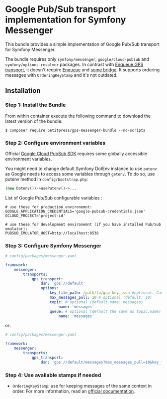 Google Pub/Sub transport implementation for Symfony Messenger
========

This bundle provides a simple implementation of Google Pub/Sub transport for Symfony Messenger.

The bundle requires only `symfony/messenger`, `google/cloud-pubsub` and `symfony/options-resolver` packages. 
In contrast with [Enqueue GPS transport](https://github.com/php-enqueue/gps),
it doesn't require [Enqueue](https://github.com/php-enqueue) 
and [some bridge](https://github.com/sroze/messenger-enqueue-transport#readme). 
It supports ordering messages with `OrderingKeyStamp` and it's not outdated. 

## Installation

### Step 1: Install the Bundle

From within container execute the following command to download the latest version of the bundle:

```console
$ composer require petitpress/gps-messenger-bundle --no-scripts
```

### Step 2: Configure environment variables

Official [Google Cloud PubSub SDK](https://github.com/googleapis/google-cloud-php-pubsub) 
requires some globally accessible environment variables.

You might need to change default Symfony DotEnv instance to use `putenv` 
as Google needs to access some variables through `getenv`. To do so, use putenv method in `config/bootstrap.php`:
```php
(new Dotenv())->usePutenv()->...
```

List of Google Pub/Sub configurable variables :
```dotenv
# use these for production environemnt:
GOOGLE_APPLICATION_CREDENTIALS='google-pubsub-credentials.json'
GCLOUD_PROJECT='project-id'

# use these for development environemnt (if you have installed Pub/Sub emulator):
PUBSUB_EMULATOR_HOST=http://localhost:8538
```

### Step 3: Configure Symfony Messenger
```yaml
# config/packages/messenger.yaml

framework:
    messenger:
        transports:
            gps_transport:
                dsn: 'gps://default'
                options:
                    key_file_path: /path/to/gcp-key.json #optional. Can be used instead of setting environment variables.
                    max_messages_pull: 10 # optional (default: 10)
                    topic: # optional (default name: messages)
                        name: 'messages'
                    queue: # optional (default the same as topic.name)
                        name: 'messages'
```
or:
```yaml
# config/packages/messenger.yaml

framework:
    messenger:
        transports:
            gps_transport:
                dsn: 'gps://default/messages?max_messages_pull=10&key_file_path=/path/to/gcp-key.json'
```

### Step 4: Use available stamps if needed

* `OrderingKeyStamp`: use for keeping messages of the same context in order. 
  For more information, read an [official documentation](https://cloud.google.com/pubsub/docs/publisher#using_ordering_keys). 

